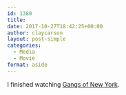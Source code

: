 ```yaml
---
id: 1380
title: 
date: 2017-10-27T18:42:25+00:00
author: claycarson
layout: post-simple
categories: 
  - Media
  - Movie
format: aside
---
```

I finished watching [Gangs of New York](https://youtu.be/qHVUPri5tjA).